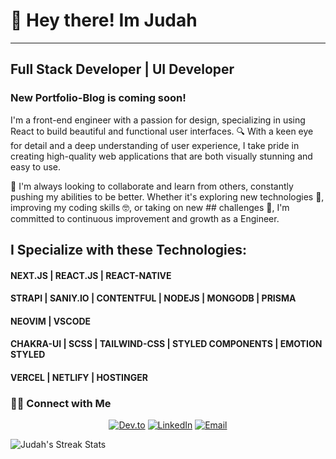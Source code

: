 <h1>👋 Hey there! Im Judah</h1>
<hr />


<h2> Full Stack Developer | UI Developer </h2>
<h3>New Portfolio-Blog is coming soon!</h3>

 I'm a front-end engineer with a passion for design, specializing in using React to build beautiful and functional user interfaces. 🔍 With a keen eye for detail and a deep understanding of user experience, I take pride in creating high-quality web applications that are both visually stunning and easy to use.

🤝 I'm always looking to collaborate and learn from others, constantly pushing my abilities to be better. Whether it's exploring new technologies 🚀, improving my coding skills 🤓, or taking on new ## challenges 💪, I'm committed to continuous improvement and growth as a Engineer.

## I Specialize with these Technologies: 
#### NEXT.JS | REACT.JS | REACT-NATIVE
#### STRAPI | SANIY.IO | CONTENTFUL | NODEJS | MONGODB | PRISMA
#### NEOVIM | VSCODE 
#### CHAKRA-UI | SCSS | TAILWIND-CSS | STYLED COMPONENTS | EMOTION STYLED 
#### VERCEL | NETLIFY | HOSTINGER 

<h3> 🤝🏻 Connect with Me </h3>

<p align="center">
<a href="https://dev.to/judahsullivan"><img alt="Dev.to" src="https://img.shields.io/badge/Dev.to-gray?style=flat-square&logo=dev-to"></a>  
<a href="https://www.linkedin.com/in/judahsullivan/"><img alt="LinkedIn" src="https://img.shields.io/badge/LinkedIn-gray?style=flat-square&logo=linkedin"></a>
<a href="mailto:judahsullivan.dev"><img alt="Email" src="https://img.shields.io/badge/judahsullivan.dev@gmail.com-blue?style=flat-square&logo=gmail"></a>
</p>


<p><img align="center" src="https://github-readme-streak-stats.herokuapp.com/?user=judahsullivan&" alt="Judah's Streak Stats" /></p>

